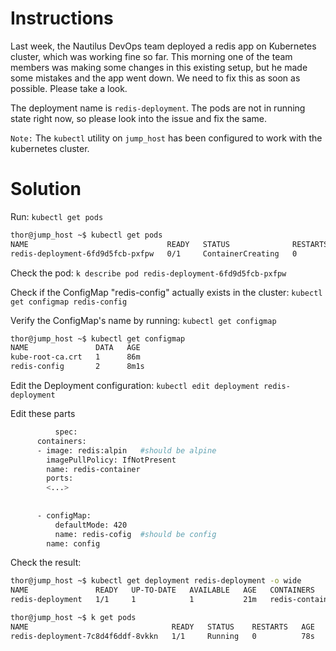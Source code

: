 # Instructions

Last week, the Nautilus DevOps team deployed a redis app on Kubernetes cluster, which was working fine so far. This morning one of the team members was making some changes in this existing setup, but he made some mistakes and the app went down. We need to fix this as soon as possible. Please take a look.

The deployment name is `redis-deployment`. The pods are not in running state right now, so please look into the issue and fix the same.

`Note:` The `kubectl` utility on `jump_host` has been configured to work with the kubernetes cluster.

# Solution

Run: `kubectl get pods`

```bash
thor@jump_host ~$ kubectl get pods
NAME                               READY   STATUS              RESTARTS   AGE
redis-deployment-6fd9d5fcb-pxfpw   0/1     ContainerCreating   0          59s
```

Check the pod: `k describe pod redis-deployment-6fd9d5fcb-pxfpw`



Check if the ConfigMap "redis-config" actually exists in the cluster: `kubectl get configmap redis-config`

Verify the ConfigMap's name by running: `kubectl get configmap`

```bash
thor@jump_host ~$ kubectl get configmap
NAME               DATA   AGE
kube-root-ca.crt   1      86m
redis-config       2      8m1s
```

Edit the Deployment configuration: `kubectl edit deployment redis-deployment`

Edit these parts

```bash
          spec:
      containers:
      - image: redis:alpin   #should be alpine
        imagePullPolicy: IfNotPresent
        name: redis-container
        ports:
        <...>
     
      
      - configMap:
          defaultMode: 420
          name: redis-cofig  #should be config
        name: config
```

Check the result:

```bash
thor@jump_host ~$ kubectl get deployment redis-deployment -o wide
NAME               READY   UP-TO-DATE   AVAILABLE   AGE   CONTAINERS        IMAGES         SELECTOR
redis-deployment   1/1     1            1           21m   redis-container   redis:alpine   app=redis

thor@jump_host ~$ k get pods
NAME                                READY   STATUS    RESTARTS   AGE
redis-deployment-7c8d4f6ddf-8vkkn   1/1     Running   0          78s
```
